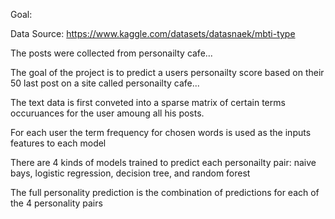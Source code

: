 Goal:

Data Source:
https://www.kaggle.com/datasets/datasnaek/mbti-type

The posts were collected from personailty cafe...


The goal of the project is to predict a users personailty score based on their 50 last post on a site called personailty cafe...

The text data is first conveted into a sparse matrix of 
certain terms occuruances for the user amoung all his posts. 

For each user the term frequency for chosen words is used as the inputs features to each model

There are 4 kinds of models trained to predict each personailty pair: naive bays, logistic regression, decision tree, and random forest

The full personality prediction is the combination of predictions for each of the 4 personality pairs



